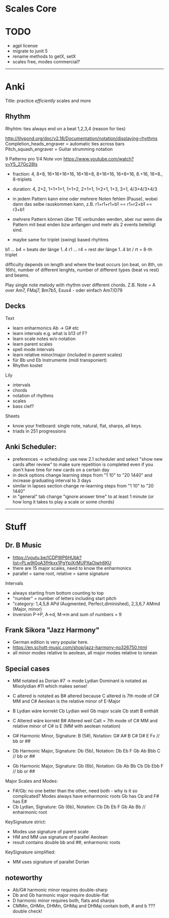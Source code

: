 # Scales Core

# TODO
- agpl license
- migrate to junit 5
- rename methods to getX, setX
- scales free, modes commercial?

--------------------------------------------------------------------------------------------

# Anki

Title:
practice *efficiently* scales and more

## Rhythm

Rhyhtm: ties always end on a beat 1,2,3,4 (reason for ties)

http://lilypond.org/doc/v2.18/Documentation/notation/displaying-rhythms
Completion_heads_engraver = automatic ties across bars
Pitch_squash_engraver = Guitar strumming notation

9 Patterns pro 1/4 Note von https://www.youtube.com/watch?v=Y5_27Gc28ls
- fraction: 4, 8+8, 16+16+16+16, 16+16+8, 8+16+16, 16+8+16, 8.+16, 16+8., 8-triplets
- duration: 4, 2+2, 1+1+1+1, 1+1+2, 2+1+1, 1+2+1, 1+3, 3+1, 4/3+4/3+4/3

- in jedem Pattern kann eine oder mehrere Noten fehlen (Pause), wobei dann das selbe rauskommen kann, z.B. r1+r1+r1+b1 == r1+r2+b1 == r3+b1
- mehrere Pattern können über TIE verbunden werden, aber nur wenn die Pattern mit beat enden bzw anfangen und mehr als 2 events beteiligt sind.
- maybe same for triplet (swing) based rhyhtms

b1 ... b4 = beats der länge 1..4
r1 ... r4 = rest der länge 1..4
bt / rt = 8-th triplet

difficulty depends on length and where the beat occurs (on beat, on 8th, on 16th), number of different lenghts, number of different types (beat vs rest) and beams.

Play single note melody with rhythm over different chords. Z.B. Note = A over Am7, FMaj7, Bm7b5, Esus4 - oder einfach Am7/D79

## Decks

Text
- learn enharmonics Ab -> G# etc
- learn intervals e.g. what is b13 of F?
- learn scale notes w/o notation
- learn parent scales
- spell mode intervals
- learn relative minor/major (included in parent scales)
- für Bb und Eb Instrumente (midi transponiert)
- Rhythm kostet

Lily
- intervals
- chords
- notation of rhythms
- scales
- bass clef?

Sheets
- know your fretboard: single note, natural, flat, sharps, all keys. 
- triads in 251 progressions

## Anki Scheduler:
- preferences -> scheduling: use new 2.1 scheduler and select "show new cards after review" to make sure repetition is completed even if you don't have time for new cards on a certain day
- in deck options change learning steps from "1 10" to "20 1440" and increase graduating interval to 3 days
- similar in lapses section change re-learning steps from "1 10" to "20 1440"
- in "general" tab change "ignore answer time" to at least 1 minute (or how long it takes to play a scale or some chords)

--------------------------------------------------------------------------------------------

# Stuff

## Dr. B Music
- https://youtu.be/ICDPWP6HUbk?list=PLw9t0oA3fHkxx1PgYpiXrMUPXaOiwh6KU
- there are 15 major scales, need to know the enharmonics 
- parallel = same root, relative = same signature

Intervals
- always starting from bottom counting to top
- "number" = number of letters including start pitch
- "category: 1,4,5,8 APd (Augmented, Perfect,diminished), 2,3,6,7 AMmd (Major, minor)
- Inversion P->P, A->d, M->m and sum of numbers = 9

## Frank Sikora "Jazz Harmony"
- German edition is very popular here.
- https://en.schott-music.com/shop/jazz-harmony-no326750.html
- all minor modes relative to aeolean, all major modes relative to ionean

## Special cases
- MM notated as Dorian #7 -> mode Lydian Dominant is notated as Mixolyidian #11 which makes sense!
- C altered is notated as B# altered because C altered is 7th mode of C# MM and C# Aeolean is the relative minor of E-Major
- B Lydian wäre korrekt Cb Lydian weil Gb major scale Cb statt B enthält
- C Altered wäre korrekt B# Altered weil Calt = 7th mode of C# MM and relative minor of C# is E (MM with aeolean notation)

- G#  Harmonic Minor, Signature:  B (5#), Notation: G# A# B C# D# E Fx // bb or ##
- Db  Harmonic Major, Signature: Db (5b), Notation: Db Eb F Gb Ab Bbb C // bb or ##
- Gb  Harmonic Major, Signature: Gb (6b), Notation: Gb Ab Bb Cb Db Ebb F // bb or ##

Major Scales and Modes:
- F#/Gb: no one better than the other, need both - why is it so complicated? Modes always have enharmonic roots Gb has Cb and F# has E#
- Cb Lydian, Signature: Gb (6b), Notation: Cb Db Eb F Gb Ab Bb // enharmonic root

KeySignature strict:
- Modes use signature of parent scale
- HM and MM use signature of parallel Aeolean
- result contains double bb and ##, enharmonic roots

KeySignature simplified:
- MM uses signature of parallel Dorian


## noteworthy
- Ab/G# harmonic minor requires double-sharp
- Db and Gb harmonic major require double-flat
- D harmonic minor requires both, flats and sharps
- CMMin, GHMin, DHMin, GHMaj and DHMaj contain both, # and b ??? double check!
